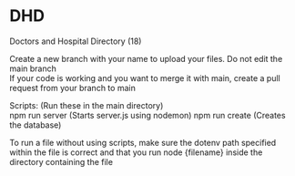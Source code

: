 # DHD
Doctors and Hospital Directory (18)

Create a new branch with your name to upload your files. Do not edit the main branch <br />
If your code is working and you want to merge it with main, create a pull request from your branch to main <br />

Scripts: (Run these in the main directory) <br />
npm run server (Starts server.js using nodemon)
npm run create (Creates the database)

To run a file without using scripts, make sure the dotenv path specified within the file is correct and that you run node {filename} inside the directory containing the file